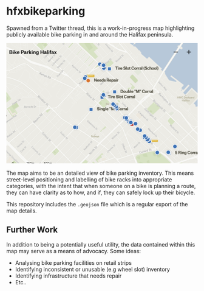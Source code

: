 # hfxbikeparking

Spawned from a Twitter thread, this is a work-in-progress map highlighting
publicly available bike parking in and around the Halifax peninsula.

![Map Preview](./static/preview.png)

The map aims to be an detailed view of bike parking inventory. This means
street-level positioning and labelling of bike racks into appropriate
categories, with the intent that when someone on a bike is planning a route,
they can have clarity as to how, and if, they can safely lock up their bicycle.

This repository includes the `.geojson` file which is a regular export of the
map details.

## Further Work

In addition to being a potentially useful utility, the data contained within
this map may serve as a means of advocacy. Some ideas:

* Analysing bike parking facilities on retail strips
* Identifying inconsistent or unusable (e.g wheel slot) inventory
* Identifying infrastructure that needs repair
* Etc..
